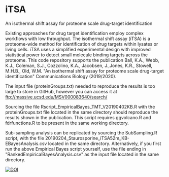 # iTSA

An isothermal shift assay for proteome scale drug-target identification

Existing approaches for drug target identification employ complex workflows with low throughput. The isothermal shift assay (iTSA) is a proteome-wide method for identification of drug targets within lysates or living cells. iTSA uses a simplified experimental design with improved statistical power to detect small molecule binding targets across the proteome.
This code repository supports the publication  Ball, K.A., Webb, K.J., Coleman, S.J., Cozzolino, K.A., Jacobsen, J.,Jones, K.R., Stowell, M.H.B., Old, W.M. "An isothermal shift assay for proteome scale drug-target identification" Communications Biology (2019/2020).

The input file (proteinGroups.txt) needed to reproduce the results is too large to store in GitHub, however you can access it at ftp://massive.ucsd.edu/MSV000083640/search/

Sourcing the file Rscript_EmpiricalBayes_TMT_V20190402KB.R with the proteinGroups.txt file located in the same directory should reproduce the results shown in the publication. This script requires ggvolcano.R and fdrfunctions.R to be present in the same working directory. 

Sub-sampling analysis can be replicated by sourcing the SubSampling.R script, with the file 20190204_Staurosporine_iTSA52m_KB-EBayesAnalysis.csv located in the same directory. Alternatively, if you first run the above Empirical Bayes script yourself, use the file ending in "RankedEmpiricalBayesAnalysis.csv" as the input file located in the same directory. 

<a href="https://zenodo.org/badge/latestdoi/178905716"><img src="https://zenodo.org/badge/178905716.svg" alt="DOI"></a>
